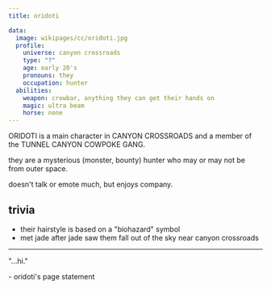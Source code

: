 ```yaml
---
title: oridoti

data:
  image: wikipages/cc/oridoti.jpg
  profile:
    universe: canyon crossroads
    type: "?"
    age: early 20's
    pronouns: they
    occupation: hunter
  abilities:
    weapon: crowbar, anything they can get their hands on
    magic: ultra beam
    horse: none
---
```


ORIDOTI is a main character in CANYON CROSSROADS and a member of the TUNNEL CANYON COWPOKE GANG.

they are a mysterious (monster, bounty) hunter who may or may not be from outer space.

doesn't talk or emote much, but enjoys company.

## trivia

- their hairstyle is based on a "biohazard" symbol
- met jade after jade saw them fall out of the sky near canyon crossroads

---

"...hi."

\- oridoti's page statement
